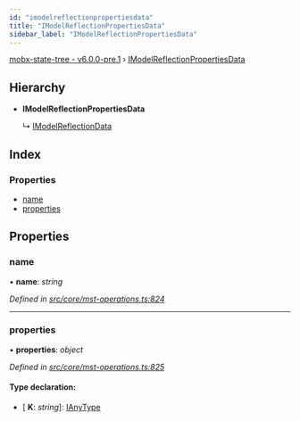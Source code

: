 ```yaml
---
id: "imodelreflectionpropertiesdata"
title: "IModelReflectionPropertiesData"
sidebar_label: "IModelReflectionPropertiesData"
---
```


[mobx-state-tree - v6.0.0-pre.1](../index.md) › [IModelReflectionPropertiesData](imodelreflectionpropertiesdata.md)

## Hierarchy

* **IModelReflectionPropertiesData**

  ↳ [IModelReflectionData](imodelreflectiondata.md)

## Index

### Properties

* [name](imodelreflectionpropertiesdata.md#name)
* [properties](imodelreflectionpropertiesdata.md#properties)

## Properties

###  name

• **name**: *string*

*Defined in [src/core/mst-operations.ts:824](https://github.com/mobxjs/mobx-state-tree/blob/0b685516/src/core/mst-operations.ts#L824)*

___

###  properties

• **properties**: *object*

*Defined in [src/core/mst-operations.ts:825](https://github.com/mobxjs/mobx-state-tree/blob/0b685516/src/core/mst-operations.ts#L825)*

#### Type declaration:

* \[ **K**: *string*\]: [IAnyType](ianytype.md)
